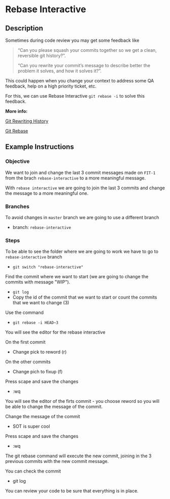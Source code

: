 # Rebase Interactive

## Description
Sometimes during code review you may get some feedback like

> “Can you please squash your commits together so we get a clean, reversible git history?”.
> 
> “Can you rewrite your commit’s message to describe better the problem it solves, and how it solves it?”.

This could happen when you change your context to address some QA feedback, help on a high priority ticket, etc.

For this, we can use Rebase Interactive `git rebase -i` to solve this feedback.

**More info:** 

[Git Rewriting History](https://git-scm.com/book/en/v2/Git-Tools-Rewriting-History)

[Git Rebase](https://git-scm.com/docs/git-rebase)

## Example Instructions

### Objective
We want to join and change the last 3 commit messages made on `FIT-1` from the brach `rebase-interactive` to a more meaningful message.

With `rebase interactive` we are going to join the last 3 commits and change the message to a more meaningful one.

### Branches
To avoid changes in `master` branch we are going to use a different branch

* branch: `rebase-interactive`

### Steps

To be able to see the folder where we are going to work we have to go to `rebase-interactive` branch

* `git switch "rebase-interactive"`

Find the commit where we want to start (we are going to change the commits with message "WIP").

* `git log`
* Copy the id of the commit that we want to start or count the commits that we want to change (3)

Use the command

* `git rebase -i HEAD~3`

You will see the editor for the rebase interactive

On the first commit 

* Change pick to reword (r)

On the other commits

* Change pich to fixup (f)

Press scape and save the changes

* :wq

You will see the editor of the firts commit - you choose reword so you will be able to change the message of the commit.

Change the message of the commit

* SOT is super cool

Press scape and save the changes

* :wq

The git rebase command will execute the new commit, joining in the 3 previous commits with the new commit message.

You can check the commit

* git log

You can review your code to be sure that everything is in place.
